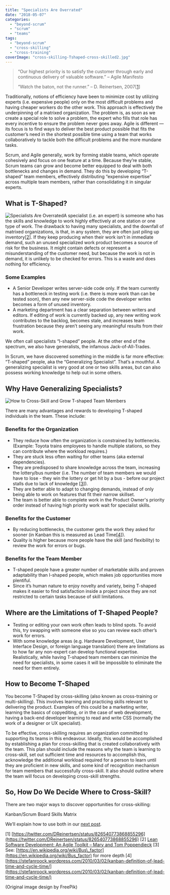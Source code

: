 ```yaml
---
title: "Specialists Are Overrated"
date: "2018-05-07"
categories: 
  - "beyond-scrum"
  - "scrum"
  - "teams"
tags: 
  - "beyond-scrum"
  - "cross-skilling"
  - "cross-training"
coverImage: "cross-skilling-Tshaped-cross-skilled2.jpg"
---
```


> “Our highest priority is to satisfy the customer through early and continuous delivery of valuable software.” – Agile Manifesto
> 
> “Watch the baton, not the runner.” – D. Reinertsen, 2007\[[1](#footnotes)\]

Traditionally, notions of efficiency have been to minimize cost by utilizing experts (i.e. expensive people) only on the most difficult problems and having cheaper workers do the other work. This approach is effectively the underpinning of a matrixed organization. The problem is, as soon as we create a special role to solve a problem, the expert who fills that role has every incentive to ensure the problem never goes away. Agile is different —its focus is to find ways to deliver the best product possible that fits the customer’s need in the shortest possible time using a team that works collaboratively to tackle both the difficult problems and the more mundane tasks.

Scrum, and Agile generally, work by forming stable teams, which operate cohesively and focus on one feature at a time. Because they’re stable, Scrum teams can grow and become better equipped to deal with both bottlenecks and changes in demand. They do this by developing “T-shaped” team members, effectively distributing “expensive expertise” across multiple team members, rather than consolidating it in singular experts.

## What is T-Shaped?

![Specialists Are Overrated](images/cross-skilling-expert-366x1024.jpg)A specialist (i.e. an expert) is someone who has the skills and knowledge to work highly effectively at one station or one type of work. The drawback to having many specialists, and the downfall of matrixed organizations, is that, in any system, they are often just piling up inventory\[[2](#footnotes)\]. If they keep producing when their work isn’t in immediate demand, such an unused specialized work product becomes a source of risk for the business. It might contain defects or represent a misunderstanding of the customer need, but because the work is not in demand, it is unlikely to be checked for errors. This is a waste and does nothing for efficiency.

### Some Examples

- A Senior Developer writes server-side code only. If the team currently has a bottleneck in testing work (i.e. there is more work than can be tested soon), then any new server-side code the developer writes becomes a form of unused inventory.
- A marketing department has a clear separation between writers and editors. If editing of work is currently backed up, any new writing work contributes to the backlog, becomes stale, and increases team frustration because they aren’t seeing any meaningful results from their work.

We often call specialists “I-shaped” people. At the other end of the spectrum, we also have generalists, the infamous Jack-of-All-Trades.

In Scrum, we have discovered something in the middle is far more effective: “T-shaped” people, aka the “Generalizing Specialist”. That’s a mouthful. A generalizing specialist is very good at one or two skills areas, but can also possess working knowledge to help out in some others.

## Why Have Generalizing Specialists?

![How to Cross-Skill and Grow T-shaped Team Members](images/cross-skilling-Tshaped-cross-skilled2-684x1024.jpg)

There are many advantages and rewards to developing T-shaped individuals in the team. These include:

### Benefits for the Organization

- They reduce how often the organization is constrained by bottlenecks. (Example: Toyota trains employees to handle multiple stations, so they can contribute where the workload requires.)
- They are stuck less often waiting for other teams (aka external dependencies).
- They are predisposed to share knowledge across the team, increasing the lottery/bus number (i.e. The number of team members we would have to lose - they win the lottery or get hit by a bus - before our project stalls due to lack of knowledge \[[3](#footnotes)\]).
- They are better able to adapt to changing demands, instead of only being able to work on features that fit their narrow skillset.
- The team is better able to complete work in the Product Owner's priority order instead of having high priority work wait for specialist skills.

### Benefits for the Customer

- By reducing bottlenecks, the customer gets the work they asked for sooner (in Kanban this is measured as Lead Time\[[4](#footnotes)\]).
- Quality is higher because more people have the skill (and flexibility) to review the work for errors or bugs.

### Benefits for the Team Member

- T-shaped people have a greater number of marketable skills and proven adaptability than I-shaped people, which makes job opportunities more plentiful.
- Since it’s human nature to enjoy novelty and variety, being T-shaped makes it easier to find satisfaction inside a project since they are not restricted to certain tasks because of skill limitations.

## Where are the Limitations of T-Shaped People?

- Testing or editing your own work often leads to blind spots. To avoid this, try swapping with someone else so you can review each other’s work for errors.
- With some knowledge areas (e.g. Hardware Development, User Interface Design, or foreign language translation) there are limitations as to how far any non-expert can develop functional expertise. Realistically, while having T-shaped team members can minimize the need for specialists, in some cases it will be impossible to eliminate the need for them entirely.

## How to Become T-Shaped

You become T-Shaped by cross-skilling (also known as cross-training or multi-skilling). This involves learning and practicing skills relevant to delivering the product. Examples of this could be a marketing writer, learning the basics of copyediting, or in the case of web development, having a back-end developer learning to read and write CSS (normally the work of a designer or UX specialist).

To be effective, cross-skilling requires an organization committed to supporting its teams in this endeavour. Ideally, this would be accomplished by establishing a plan for cross-skilling that is created collaboratively with the team. This plan should include the reasons why the team is learning to cross-skill, set out sufficient time and resources to accomplish this, acknowledge the additional workload required for a person to learn until they are proficient in new skills, and some kind of recognition mechanism for team members that successfully cross-skill. It also should outline where the team will focus on developing cross-skill strengths.

## So, How Do We Decide Where to Cross-Skill?

There are two major ways to discover opportunities for cross-skilling:

Kanban/Scrum Board Skills Matrix

We’ll explain how to use both in our [next post](/blog/how-to-cross-skill-and-grow-t-shaped-team-members.html).

\[1\] [https://twitter.com/DReinertsen/status/826540773868855296](https://twitter.com/DReinertsen/status/826540773868855296) \[2\] [Lean Software Development: An Agile Toolkit – Mary and Tom Poppendieck](https://www.amazon.com/Lean-Software-Development-Agile-Toolkit/dp/0321150783/&tag=notesfromatoo-20) \[3\] See: [https://en.wikipedia.org/wiki/Bus\_factor](https://en.wikipedia.org/wiki/Bus_factor) for more depth \[4\] [https://stefanroock.wordpress.com/2010/03/02/kanban-definition-of-lead-time-and-cycle-time/](https://stefanroock.wordpress.com/2010/03/02/kanban-definition-of-lead-time-and-cycle-time/)

(Original image design by FreePik)
